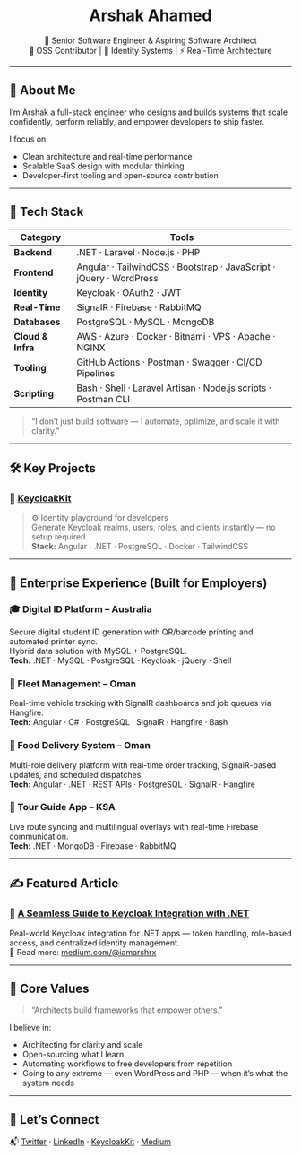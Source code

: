 <h1 align="center">Arshak Ahamed</h1>

<p align="center">
  💼 Senior Software Engineer & Aspiring Software Architect<br/>
  🔧 OSS Contributor | 🔐 Identity Systems | ⚡ Real-Time Architecture
</p>

---

## 🚀 About Me

I’m Arshak a full-stack engineer who designs and builds systems that scale confidently, perform reliably, and empower developers to ship faster.

I focus on:
- Clean architecture and real-time performance
- Scalable SaaS design with modular thinking
- Developer-first tooling and open-source contribution

---

## 🧬 Tech Stack

| Category       | Tools                                                                 |
|----------------|------------------------------------------------------------------------|
| **Backend**     | .NET · Laravel · Node.js · PHP                                          |
| **Frontend**    | Angular · TailwindCSS · Bootstrap · JavaScript · jQuery · WordPress     |
| **Identity**    | Keycloak · OAuth2 · JWT                                                 |
| **Real-Time**   | SignalR · Firebase · RabbitMQ                                           |
| **Databases**   | PostgreSQL · MySQL · MongoDB                                            |
| **Cloud & Infra** | AWS · Azure · Docker · Bitnami · VPS · Apache · NGINX                 |
| **Tooling**     | GitHub Actions · Postman · Swagger · CI/CD Pipelines                   |
| **Scripting**   | Bash · Shell · Laravel Artisan · Node.js scripts · Postman CLI         |

> “I don’t just build software — I automate, optimize, and scale it with clarity.”

---

## 🛠️ Key Projects

### 🔑 [KeycloakKit](https://keycloakkit.com)
> ⚙️ Identity playground for developers  
Generate Keycloak realms, users, roles, and clients instantly — no setup required.  
**Stack:** Angular · .NET · PostgreSQL · Docker · TailwindCSS
---

## 🏢 Enterprise Experience (Built for Employers)

### 🎓 Digital ID Platform – Australia  
Secure digital student ID generation with QR/barcode printing and automated printer sync.  
Hybrid data solution with MySQL + PostgreSQL.  
**Tech:** .NET · MySQL · PostgreSQL · Keycloak · jQuery · Shell

### 🚚 Fleet Management – Oman  
Real-time vehicle tracking with SignalR dashboards and job queues via Hangfire.  
**Tech:** Angular · C# · PostgreSQL · SignalR · Hangfire · Bash

### 🍔 Food Delivery System – Oman  
Multi-role delivery platform with real-time order tracking, SignalR-based updates, and scheduled dispatches.  
**Tech:** Angular · .NET · REST APIs · PostgreSQL · SignalR · Hangfire

### 🧭 Tour Guide App – KSA  
Live route syncing and multilingual overlays with real-time Firebase communication.  
**Tech:** .NET · MongoDB · Firebase · RabbitMQ

---

## ✍️ Featured Article

### 🧠 [A Seamless Guide to Keycloak Integration with .NET](https://medium.com/@iamarshrx/a-seamless-guide-to-keycloak-integration-with-net-applications-enhance-security-user-management-xxxxx)
Real-world Keycloak integration for .NET apps — token handling, role-based access, and centralized identity management.  
📰 Read more: [medium.com/@iamarshrx](https://medium.com/@iamarshrx)

---

## 🎯 Core Values

> “Architects build frameworks that empower others.”

I believe in:
- Architecting for clarity and scale  
- Open-sourcing what I learn  
- Automating workflows to free developers from repetition  
- Going to any extreme — even WordPress and PHP — when it’s what the system needs

---

## 🤝 Let’s Connect

📬 [Twitter](https://twitter.com/iamarshrx) · [LinkedIn](https://linkedin.com/in/your-link) · [KeycloakKit](https://keycloakkit.com) · [Medium](https://medium.com/@iamarshrx)
